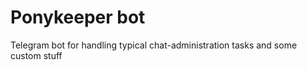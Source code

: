 # Ponykeeper bot

Telegram bot for handling typical chat-administration tasks and some custom stuff
